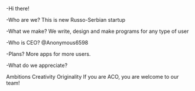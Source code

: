 -Hi there!

-Who are we? This is new Russo-Serbian startup

-What we make? We write, design and make programs for any type of user

-Who is CEO? @Anonymous6598

-Plans? More apps for more users.

-What do we appreciate?

Ambitions
Creativity
Originality
If you are ACO, you are welcome to our team!

